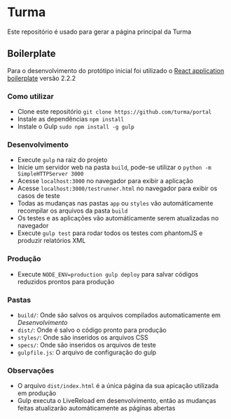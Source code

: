 # Turma

Este repositório é usado para gerar a página principal da Turma

## Boilerplate

Para o desenvolvimento do protótipo inicial foi utilizado o [React application boilerplate](https://github.com/christianalfoni/react-app-boilerplate) versão 2.2.2

### Como utilizar

* Clone este repositório `git clone https://github.com/turma/portal`
* Instale as dependências `npm install`
* Instale o Gulp `sudo npm install -g gulp`

### Desenvolvimento

* Execute `gulp` na raiz do projeto
* Inicie um servidor web na pasta `build`, pode-se utilizar o `python -m SimpleHTTPServer 3000`
* Acesse `localhost:3000` no navegador para exibir a aplicação
* Acesse `localhost:3000/testrunner.html` no navegador para exibir os casos de teste
* Todas as mudanças nas pastas `app` ou `styles` vão automáticamente recompilar os arquivos da pasta `build`
* Os testes e as aplicações vão automáticamente serem atualizadas no navegador
* Execute `gulp test` para rodar todos os testes com phantomJS e produzir relatórios XML

### Produção

* Execute `NODE_ENV=production gulp deploy` para salvar códigos reduzidos prontos para produção

### Pastas
* `build/`: Onde são salvos os arquivos compilados automaticamente em *Desenvolvimento*
* `dist/`: Onde é salvo o código pronto para produção
* `styles/`: Onde são inseridos os arquivos CSS
* `specs/`: Onde são inseridos os arquivos de teste
* `gulpfile.js`: O arquivo de configuração do gulp

### Observações

* O arquivo `dist/index.html` é a única página da sua apicação utilizada em produção
* Gulp executa o LiveReload em desenvolvimento, então as mudanças feitas atualizarão automáticamente as páginas abertas
